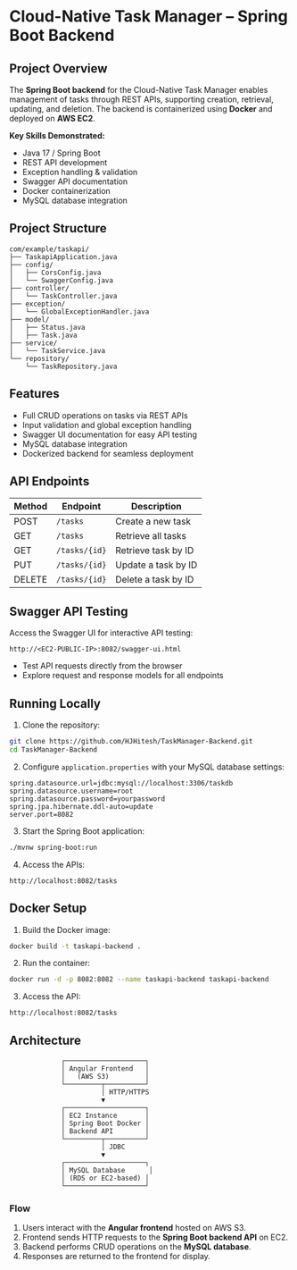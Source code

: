 # Cloud-Native Task Manager – Spring Boot Backend

## Project Overview

The **Spring Boot backend** for the Cloud-Native Task Manager enables management of tasks through REST APIs, supporting creation, retrieval, updating, and deletion. The backend is containerized using **Docker** and deployed on **AWS EC2**.

**Key Skills Demonstrated:**

* Java 17 / Spring Boot
* REST API development
* Exception handling & validation
* Swagger API documentation
* Docker containerization
* MySQL database integration

## Project Structure

```
com/example/taskapi/
├── TaskapiApplication.java
├── config/
│   ├── CorsConfig.java
│   └── SwaggerConfig.java
├── controller/
│   └── TaskController.java
├── exception/
│   └── GlobalExceptionHandler.java
├── model/
│   ├── Status.java
│   ├── Task.java
├── service/
│   └── TaskService.java
└── repository/
    └── TaskRepository.java
```

## Features

* Full CRUD operations on tasks via REST APIs
* Input validation and global exception handling
* Swagger UI documentation for easy API testing
* MySQL database integration
* Dockerized backend for seamless deployment

## API Endpoints

| Method | Endpoint      | Description         |
| ------ | ------------- | ------------------- |
| POST   | `/tasks`      | Create a new task   |
| GET    | `/tasks`      | Retrieve all tasks  |
| GET    | `/tasks/{id}` | Retrieve task by ID |
| PUT    | `/tasks/{id}` | Update a task by ID |
| DELETE | `/tasks/{id}` | Delete a task by ID |

## Swagger API Testing

Access the Swagger UI for interactive API testing:

```
http://<EC2-PUBLIC-IP>:8082/swagger-ui.html
```

* Test API requests directly from the browser
* Explore request and response models for all endpoints

## Running Locally

1. Clone the repository:

```bash
git clone https://github.com/HJHitesh/TaskManager-Backend.git
cd TaskManager-Backend
```

2. Configure `application.properties` with your MySQL database settings:

```
spring.datasource.url=jdbc:mysql://localhost:3306/taskdb
spring.datasource.username=root
spring.datasource.password=yourpassword
spring.jpa.hibernate.ddl-auto=update
server.port=8082
```

3. Start the Spring Boot application:

```bash
./mvnw spring-boot:run
```

4. Access the APIs:

```
http://localhost:8082/tasks
```

## Docker Setup

1. Build the Docker image:

```bash
docker build -t taskapi-backend .
```

2. Run the container:

```bash
docker run -d -p 8082:8082 --name taskapi-backend taskapi-backend
```

3. Access the API:

```
http://localhost:8082/tasks
```

## Architecture

```
             ┌────────────────────┐
             │ Angular Frontend   │
             │   (AWS S3)         │
             └─────────┬──────────┘
                       │ HTTP/HTTPS
                       ▼
             ┌────────────────────┐
             │ EC2 Instance       │
             │ Spring Boot Docker │
             │ Backend API        │
             └─────────┬──────────┘
                       │ JDBC
                       ▼
             ┌────────────────────┐
             │ MySQL Database      │
             │ (RDS or EC2-based) │
             └────────────────────┘
```

### Flow

1. Users interact with the **Angular frontend** hosted on AWS S3.
2. Frontend sends HTTP requests to the **Spring Boot backend API** on EC2.
3. Backend performs CRUD operations on the **MySQL database**.
4. Responses are returned to the frontend for display.
